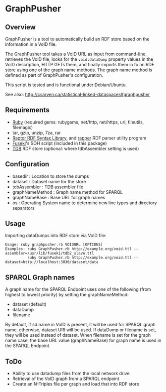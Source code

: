 # GraphPusher

## Overview

GraphPusher is a tool to automatically build an RDF store based on the information in a VoID file.

The GraphPusher tool takes a VoID URL as input from command-line, retrieves the VoID file, looks for the <code>void:dataDump</code> property values in the VoID description, HTTP GETs them, and finally imports them in to an RDF store using one of the graph name methods. The graph name method is defined as part of GraphPusher's configuration.

This script is tested and is functional under Debian/Ubuntu.

See also: http://csarven.ca/statistical-linked-dataspaces#graphpusher

## Requirements
* [Ruby](http://ruby-lang.org/) (required gems: rubygems, net/http, net/https, uri, fileutils, filemagic)
* tar, gzip, unzip, 7za, rar
* [Raptor RDF Syntax Library](http://librdf.org/raptor/), and [rapper](http://librdf.org/raptor/rapper.html) RDF parser utility program
* [Fuseki](http://openjena.org/wiki/Fuseki)'s SOH script (included in this package)
* [TDB](http://openjena.org/wiki/TDB) RDF store (optional: where tdbAssembler setting is used)

## Configuration
* basedir : Location to store the dumps
* dataset : Dataset name for the store
* tdbAssembler : TDB assembler file
* graphNameMethod : Graph name method for SPARQL
* graphNameBase : Base URL for graph names
* os : Operating System name to determine new line types and directory separators


## Usage
Importing dataDumps into RDF store via VoID file:

    Usage: ruby graphpusher.rb VOIDURL [OPTIONS]
    Examples: ruby GraphPusher.rb http://example.org/void.ttl --assembler=/usr/lib/fuseki/tdb2_slave.ttl
              ruby GraphPusher.rb http://example.org/void.ttl --dataset=http://localhost:3030/dataset/data

## SPARQL Graph names
A graph name for the SPARQL Endpoint uses one of the following (from highest to lowest priority) by setting the graphNameMethod:

* dataset (default)
* dataDump
* filename

By default, if sd:name in VoID is present, it will be used for SPARQL graph name, otherwise, dataset URI will be used. If dataDump or filename is set, they will be used instead of dataset. When filename is set for the graph name case, the base URL value (graphNameBase) for graph name is used in the SPARQL Endpoint.


## ToDo
* Ability to use datadump files from the local network drive
* Retrieval of the VoID graph from a SPARQL endpoint
* Create an N-Triples file per graph and load that into RDF store
